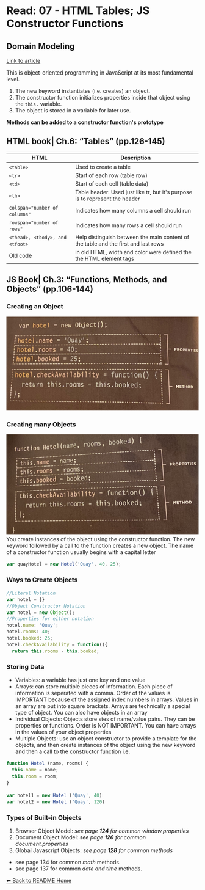 # Read: 07 - HTML Tables; JS Constructor Functions

## Domain Modeling
[Link to article](https://github.com/codefellows/domain_modeling#domain-modeling)

This is object-oriented programming in JavaScript at its most fundamental level.

1. The new keyword instantiates (i.e. creates) an object.
1. The constructor function initializes properties inside that object using the `this.` variable.
1. The object is stored in a variable for later use.

**Methods can be added to a constructor function's prototype**


## HTML book| Ch.6: “Tables” (pp.126-145)
HTML | Description
-|-
`<table>` | Used to create a table
`<tr>` | Start of each row (table row)
`<td>` | Start of each cell (table data)
`<th>` | Table header. Used just like tr, but it's purpose is to represent the header
`colspan="number of columns"`  | Indicates how many columns a cell should run
`rowspan="number of rows"` | Indicates how many rows a cell should run
`<thead>, <tbody>, and <tfoot>` | Help distinguish between the main content of the table and the first and last rows
Old code | in old HTML, width and color were defined the the HTML element tags

## JS Book| Ch.3: “Functions, Methods, and Objects” (pp.106-144)

### Creating an Object
![Objects](images/IMG_7247.jpeg)
### Creating many Objects
![Objects](images/IMG_7248.jpeg)
You create instances of the object using the constructor function. The new keyword followed by a call to the function creates a new object. The name of a constructor function usually begins with a capital letter
```javascript
var quayHotel = new Hotel('Quay', 40, 25);
```
### Ways to Create Objects
```javascript
//Literal Notation
var hotel = {}
//Object Constructor Notation
var hotel = new Object();
//Properties for either notation
hotel.name: 'Quay';
hotel.rooms: 40;
hotel.booked: 25;
hotel.checkAvailability = function(){
  return this.rooms - this.booked;
```
### Storing Data
* Variables: a variable has just one key and one value
* Arrays: can store multiple pieces of information. Each piece of information is seperated with a comma. Order of the values is IMPORTANT because of the assigned index numbers in arrays. Values in an array are put into square brackets. Arrays are technically a special type of object. You can also have objects in an array
* Individual Objects: Objects store stes of name/value pairs. They can be properties or functions. Order is NOT IMPORTANT. You can have arrays in the values of your object properties
* Multiple Objects: use an object constructor to provide a template for the objects, and then create instances of the object using the new keyword and then a call to the constructor function i.e.
```javascript
function Hotel (name, rooms) {
  this.name = name;
  this.room = room;
}

var hotel1 = new Hotel ('Quay', 40)
var hotel2 = new Hotel ('Quay', 120)
```
### Types of Built-in Objects
1. Browser Object Model: *see page **124** for common window.properties*
2. Document Object Model: *see page **126** for common document.properties*
3. Global Javascript Objects: *see page **128** for common methods* 
  * see page 134 for common *math* methods. 
  * see page 137 for common *date and time* methods. 

[⬅ Back to README Home](README.md)
